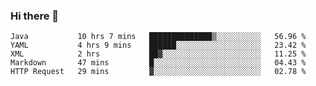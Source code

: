 ### Hi there 👋

<!--
**urzz/urzz** is a ✨ _special_ ✨ repository because its `README.md` (this file) appears on your GitHub profile.

Here are some ideas to get you started:

- 🔭 I’m currently working on ...
- 🌱 I’m currently learning ...
- 👯 I’m looking to collaborate on ...
- 🤔 I’m looking for help with ...
- 💬 Ask me about ...
- 📫 How to reach me: ...
- 😄 Pronouns: ...
- ⚡ Fun fact: ...
-->

<!--START_SECTION:waka-->
```text
Java           10 hrs 7 mins   ██████████████▒░░░░░░░░░░   56.96 % 
YAML           4 hrs 9 mins    ██████░░░░░░░░░░░░░░░░░░░   23.42 % 
XML            2 hrs           ██▓░░░░░░░░░░░░░░░░░░░░░░   11.25 % 
Markdown       47 mins         █░░░░░░░░░░░░░░░░░░░░░░░░   04.43 % 
HTTP Request   29 mins         ▓░░░░░░░░░░░░░░░░░░░░░░░░   02.78 % 
```
<!--END_SECTION:waka-->
